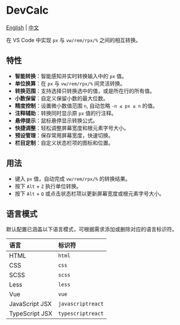 # DevCalc

[English](https://github.com/shenloong/vscode-devcalc/blob/main/README.md) | [中文](https://github.com/shenloong/vscode-devcalc/blob/main/README.zh.md)

在 VS Code 中实现 `px` 与 `vw/rem/rpx/%` 之间的相互转换。

## 特性

- **智能转换**：智能感知并实时转换输入中的 `px` 值。
- **单位换算**：在 `px` 与 `vw/rem/rpx/%` 间灵活转换。
- **转换范围**：支持选择只转换选中的值，或是所在行的所有值。
- **小数保留**：自定义保留小数的最大位数。
- **精度控制**：设置微小数值范围 `n`, 自动忽略 `-n ≤ px ≤ n` 的值。
- **注释辅助**：转换同时显示原 `px` 值的行注释。
- **悬停提示**：鼠标悬停显示转换公式。
- **快捷调整**：轻松调整屏幕宽度和根元素字号大小。
- **预设管理**：保存常用屏幕宽度，快速切换。
- **栏目定制**：自定义状态栏项的图标和位置。

## 用法

- 键入 `px` 值，自动完成 `vw/rem/rpx/%` 的转换结果。
- 按下 `Alt` + `Z` 执行单位转换。
- 按下 `Alt` + `Q` 或点击状态栏项以更新屏幕宽度或根元素字号大小。

## 语言模式

默认配置已涵盖以下语言模式，可根据需求添加或删除对应的语言标识符。

| 语言            | 标识符            |
| :------------- | :---------------- |
| HTML           | `html`            |
| CSS            | `css`             |
| SCSS           | `scss`            |
| Less           | `less`            |
| Vue            | `vue`             |
| JavaScript JSX | `javascriptreact` |
| TypeScript JSX | `typescriptreact` |

